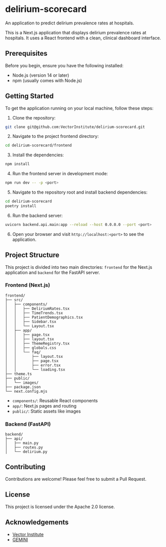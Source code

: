# delirium-scorecard

An application to predict delirium prevalence rates at hospitals.

This is a Next.js application that displays delirium prevalence rates at hospitals. It uses a React frontend with a clean, clinical dashboard interface.

## Prerequisites

Before you begin, ensure you have the following installed:

- Node.js (version 14 or later)
- npm (usually comes with Node.js)

## Getting Started

To get the application running on your local machine, follow these steps:

1. Clone the repository:

```bash
git clone git@github.com:VectorInstitute/delirium-scorecard.git
```

2. Navigate to the project frontend directory:

```bash
cd delirium-scorecard/frontend
```

3. Install the dependencies:

```bash
npm install
```

4. Run the frontend server in development mode:

```bash
npm run dev -- -p <port>
```

5. Navigate to the repository root and install backend dependencies:

```bash
cd delirium-scorecard
poetry install
```

6. Run the backend server:

```bash
uvicorn backend.api.main:app --reload --host 0.0.0.0 --port <port>
```

6. Open your browser and visit `http://localhost:<port>` to see the application.

## Project Structure

This project is divided into two main directories: `frontend` for the Next.js application and `backend` for the FastAPI server.

### Frontend (Next.js)

```
frontend/
├── src/
│   ├── components/
│   │   ├── DeliriumRates.tsx
│   │   ├── TimeTrends.tsx
│   │   ├── PatientDemographics.tsx
│   │   ├── Sidebar.tsx
│   │   └── Layout.tsx
│   ├── app/
│   │   ├── page.tsx
│   │   ├── layout.tsx
│   │   ├── ThemeRegistry.tsx
│   │   ├── globals.css
│   │   └── faq/
│   │       ├── layout.tsx
│   │       ├── page.tsx
│   │       ├── error.tsx
│   │       └── loading.tsx
├── theme.ts
├── public/
│   └── images/
├── package.json
└── next.config.mjs
```

- `components/`: Reusable React components
- `app/`: Next.js pages and routing
- `public/`: Static assets like images

### Backend (FastAPI)

```
backend/
├── api/
│   ├── main.py
│   ├── routes.py
│   └── delirium.py
```

## Contributing

Contributions are welcome! Please feel free to submit a Pull Request.

## License

This project is licensed under the Apache 2.0 license.

## Acknowledgements

- [Vector Institute](https://vectorinstitute.ai/)
- [GEMINI](https://geminimedicine.ca/)
